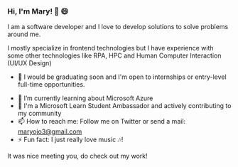 ### Hi, I'm Mary! :wave: :smile:


I am a software developer and I love to develop solutions to solve problems around me. 

I mostly specialize in frontend technologies but I have experience with some other technologies like RPA, HPC and Human Computer Interaction (UI/UX Design)

- 👜 I would be graduating soon and I'm open to internships or entry-level full-time opportunities. 
<!-- - Check me out on [LinkedIn](https://www.linkedin.com/in/mary-ojo) -->
<!-- -  🔭 I’m currently working on a Machine Learning career guidance system - "Cade" using Azure ML Studio -->
- 🌱 I’m currently learning about Microsoft Azure
- :star2: I'm a Microsoft Learn Student Ambassador and actively contributing to my community
- 📫 How to reach me: Follow me on Twitter or send a mail: maryojo3@gmail.com
- ⚡ Fun fact: I just really love music :notes:!
<!-- - 👯 I’m looking to collaborate on ... -->
<!-- - 🤔 I’m looking for help with ... -->
<!-- - 💬 Ask me about ... -->
<!-- - 😄 Pronouns: ... -->

It was nice meeting you, do check out my work!
